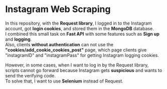 # Instagram Web Scraping
In this repository, with the **Request library**, I logged in to the Instagram account, got **login cookies**, and stored them in the **MongoDB** database.  
I combined this small task on **Fast API** with some features such as **Sign up** and **logging**.   
Also, clients **without authentication** can not use the **"cookies/add_cookie_cookies_post"** page, which page clients give "instagramID" and "instagramPass" for getting Instagram logging cookies.  

However, in some cases, when I want to log in by the Request library, scripts cannot go forward because Instagram gets **suspicious** and wants to send the verifying code.   
To solve that, I want to use **Selenium** instead of Request.

